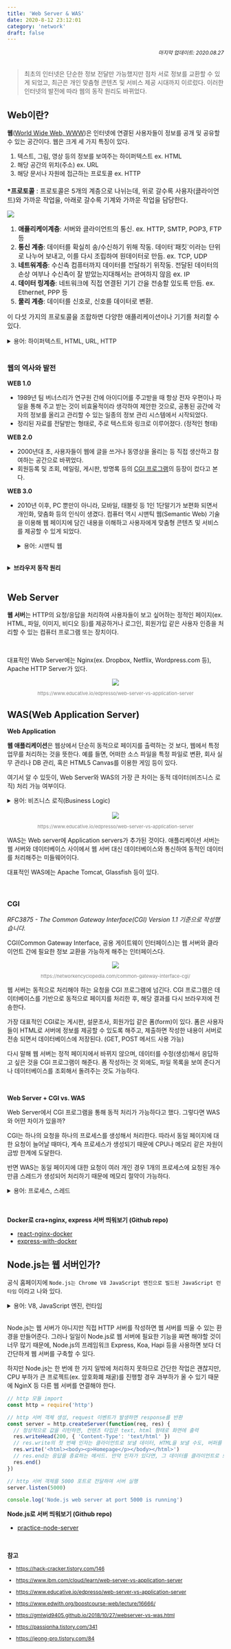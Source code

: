 ```yaml
---
title: 'Web Server & WAS'
date: 2020-8-12 23:12:01
category: 'network'
draft: false
---
```


<div style="font-size: 12px; font-style: italic; text-align: right;">
마지막 업데이트: 2020.08.27
</div>

<br />

> 최초의 인터넷은 단순한 정보 전달만 가능했지만 점차 서로 정보를 교환할 수 있게 되었고, 최근은 개인 맞춤형 콘텐츠 및 서비스 제공 시대까지 이르렀다. 이러한 인터넷의 발전에 따라 웹의 동작 원리도 바뀌었다.

## Web이란?

**웹**([World Wide Web, WWW](https://en.wikipedia.org/wiki/World_Wide_Web))은 인터넷에 연결된 사용자들이 정보를 공개 및 공유할 수 있는 공간이다. 웹은 크게 세 가지 특징이 있다.

1. 텍스트, 그림, 영상 등의 정보를 보여주는 하이퍼텍스트 ex. HTML
2. 해당 공간의 위치(주소) ex. URL
3. 해당 문서나 자원에 접근하는 프로토콜 ex. HTTP

<div style="margin-top: 20px; font-size: 15px;">
  <p>
    <strong>*프로토콜</strong>
    <span>: 프로토콜은 5개의 계층으로 나뉘는데, 위로 갈수록 사용자(클라이언트)와 가까운 작업을, 아래로 갈수록 기계와 가까운 작업을 담당한다.</span>
  </p>

  <div class="img-div" style="width: 450px">
    <img src="./images/protocol.png" />
  </div>

  <ol>
    <li><span style="font-weight: bold;">애플리케이계층</span>: 서버와 클라이언트의 통신. ex. HTTP, SMTP, POP3, FTP 등</li>
    <li><span style="font-weight: bold;">통신 계층</span>: 데이터를 확실히 송/수신하기 위해 작동. 데이터`패킷`이라는 단위로 나누어 보내고, 이를 다시 조립하여 원데이터로 만듬. ex. TCP, UDP</li>
    <li><span style="font-weight: bold;">네트워계층</span>: 수신측 컴퓨터까지 데이터를 전달하기 위작동. 전달된 데이터의 손상 여부나 수신측이 잘 받았는지대해서는 관여하지 않음 ex. IP</li>
    <li><span style="font-weight: bold;">데이터 링계층</span>: 네트워크에 직접 연결된 기기 간을 전송할 있도록 만듬. ex. Ethernet, PPP 등</li>
    <li><span style="font-weight: bold;">물리 계층</span>: 데이터를 신호로, 신호를 데이터로 변환.</li>
  </ol>

이 다섯 가지의 프로토콜을 조합하면 다양한 애플리케이션이나 기기를 처리할 수 있다.

</div>

<details>
  <summary>용어: 하이퍼텍스트, HTML, URL, HTTP</summary>
  <ul style="font-size: 14px;">
      <li><span style="font-weight: bold;">하이퍼텍스트(HyperText)</span>: 한 문서에서 다른 문서의 위치 정보를 심어서 양쪽을 연결해주는 텍스트</li>
      <li><span style="font-weight: bold;">HTML(HyperText Language)</span>: 웹을 위한 마크업*(태그 등을 이용해 문서나 데이터 구조를 명기하는 언어 중 하나)* 언어</li>
      <li><span style="font-weight: bold;">URL(Uniform Resource Locator)</span>: <span style="font-style: italic; color: gray;">https://www.rootenergy.co.kr/home</span> 와 같은 웹의 주소</li>
      <li><span style="font-weight: bold;">HTTP(HyperText Transfer Protocol)</span>: 웹 상에서 정보(하이퍼텍스트 문서)를 주고 받을 때 사용 되는 통신 규약</li>
  </ul>
</details>

<br />

### 웹의 역사와 발전

**WEB 1.0**

- 1989년 팀 버너스리가 연구원 간에 아이디어를 주고받을 때 항상 전자 우편이나 파일을 통해 주고 받는 것이 비효율적이라 생각하여 제안한 것으로, 공통된 공간에 각자의 정보를 올리고 관리할 수 있는 일종의 정보 관리 시스템에서 시작되었다.
- 정리된 자료를 전달받는 형태로, 주로 텍스트와 링크로 이루어졌다. (정적인 형태)

**WEB 2.0**

- 2000년대 초, 사용자들이 웹에 글을 쓰거나 동영상을 올리는 등 직접 생산하고 참여하는 공간으로 바뀌었다.
- 회원등록 및 조회, 메일링, 게시판, 방명록 등의 [CGI 프로그램](#cgi)의 등장이 컸다고 본다.

**WEB 3.0**

- 2010년 이후, PC 뿐만이 아니라, 모바일, 태블릿 등 1인 1단말기가 보편화 되면서 개인화, 맞춤화 등의 인식이 생겼다. 컴퓨터 역시 시맨틱 웹(Semantic Web) 기술을 이용해 웹 페이지에 담긴 내용을 이해하고 사용자에게 맞춤형 콘텐츠 및 서비스를 제공할 수 있게 되었다.

  <details>
      <summary>용어: 시맨틱 웹</summary>
      <ul style="font-size: 14px;">
          <li>시맨틱: 페이지의 태그를 통해 의미 부여를 할 수 있는 기능</li>
          <li>시맨틱 웹은 '의미론적인 웹'이라는 뜻으로, 인터넷 상의 리소스(웹 문서, 파일, 서비스 등)에 대한 정보와 자원 사이의 정보를 기계가 처리할 수 있는 온톨로지 형태로 표현하고, 이를 자동화된 기계(컴퓨터)가 처리하도록 하는 프레임워크이자 기술이다.</li>
          <li>HTML5에서 시맨틱 웹을 쉽게 구성할 수 있도록 시맨틱 태그 요소들이 추가되었다.</li>
      </ul>
  </details>

<br />

<details>
  <summary style="font-weight: bold;">브라우저 동작 원리</summary>
  
  <div style="font-size: 14px;">
  브라우저는 웹을 보기 위해 사용하는 프로그램으로 대표적인 브라우저에는 크롬, 사파리, IE, 파이어폭스 등이 있다.

  <h3>브라우저 구조</h3>

<div style="text-align: center;"><img src="https://www.html5rocks.com/en/tutorials/internals/howbrowserswork/layers.png" >
<p style="font-size: 11px; color: gray;">https://www.html5rocks.com/en/tutorials/internals/howbrowserswork/</p></div>

  <ul>
      <li><span style="font-weight: bold;">사용자 인터페이스</span>: 주소 표시줄, 이전/다음 버튼, 북마크, 메뉴 등 요청한 페이지를 보여주는 창을 제외한 사용자가 컨트롤 가능한 부분</li>
      <li><span style="font-weight: bold;">브라우저 엔진</span>: Use Interface와 Rending Engine 사이의 동작 제어 (ex. Webkit, Blink, Gecko)</li>
      <li><span style="font-weight: bold;">렌더링 엔진</span>: 요청받은 내용(HTML, CSS, JavaScript 등 파일)을 브라우저 화면에 보여주는 것</li>
      <li><span style="font-weight: bold;">통신</span>: HTTP 요청과 같은 네트워크 호출에 사용</li>
      <li><span style="font-weight: bold;">자바스크립트 해석기</span>: 자바스크립트를 해석하고 실행 (ex. V8 엔진)</li>
      <li><span style="font-weight: bold;">UI 백엔드</span>: 기본적인 위젯(ex. 콤보박스)을 화면에 그릴 때 필요</li>
      <li><span style="font-weight: bold;">자료 저장소</span>: 로컬 스토리지, 쿠키 등 클라이언트 사이드에서 데이터를 저장하는 영역</li>
  </ul>

  <br />

  <h3>렌더링 엔진(Webkit 기준)</h3>

<div style="text-align: center;"><img src="./images/rendering.png">
<p style="font-size: 11px; color: gray;">https://d2.naver.com/helloworld/59361</p></div>

  <ol>
      <li><span style="font-weight: bold;">파싱(Parsing)</span>: 파싱은 서버로부터 받은 문서를 브라우저가 이해할 수 있는 구조로 변환하는 과정을 뜻한다. 파싱 결과는 문서 구조를 나타내는 노드 트리라 하는데, HTML 문서를 파싱하여 DOM 트리를 만들고, CSS 문서를 파싱하여 CCSOM 트리를 만든다. </li>
      <li><span style="font-weight: bold;">구축(Attachment)</span>: DOM과 CCSOM 트리를 결합하여 렌더 트리를 만든다. </li>
      <li><span style="font-weight: bold;">배치(Layout)</span>: 렌더 트리가 만들어지면, 레이아웃(리플로우)을 배치하여 각 노드를 정확한 위치에 표시하기 위해 크기를 계산한다. (ex. CSS에서 %로 할당된 값을 px 단위로 변환)</li>
      <li><span style="font-weight: bold;">그리기(Paint)</span>: 계산된 위치와 크기 등을 실제 픽셀로 표현한다. </li>
  </ol>
  </div>

</details>

<br />

## Web Server

**웹 서버**는 HTTP의 요청/응답을 처리하여 사용자들이 보고 싶어하는 정적인 페이지(ex. HTML, 파일, 이미지, 비디오 등)를 제공하거나 로그인, 회원가입 같은 사용자 인증을 처리할 수 있는 컴퓨터 프로그램 또는 장치이다.

<br />

대표적인 Web Server에는 Nginx(ex. Dropbox, Netflix, Wordpress.com 등), Apache HTTP Server가 있다.

<div style="text-align: center; "><img src="./images/webserver.png">
<p style="font-size: 11px; color: gray;">https://www.educative.io/edpresso/web-server-vs-application-server</p></div>

## WAS(Web Application Server)

**Web Application**

**웹 애플리케이션**은 웹상에서 단순히 동적으로 페이지를 출력하는 것 보다, 웹에서 특정 업무를 처리하는 것을 뜻한다. 예를 들면, 어떠한 소스 파일을 특정 파일로 변환, 회사 실무 관리나 DB 관리, 혹은 HTML5 Canvas를 이용한 게임 등이 있다.

여기서 알 수 있듯이, Web Server와 WAS의 가장 큰 차이는 동적 데이터(비즈니스 로직) 처리 가능 여부이다.

<details>
    <summary>용어: 비즈니스 로직(Business Logic)</summary>
    <ul style="font-size: 14px;">
        <li>동적 데이터 생성 및 작업</li>
        <li>클라이언트가 원하는 데이터를 보여주기 위해, 데이터베이스에 연결, 생성, 변경, 저장하는 작업</li>
        <li>ex. 회원 가입을 위해 아이디 작성 후 제출하면, 데이터베이스에 중복된 아이디가 있는지 연결하여 확인 및 결과를 클라이언트에 전달</li>
    </ul>
</details>

<br />

<div style="text-align: center;"><img src="./images/was.png">
<p style="font-size: 11px; color: gray;">https://www.educative.io/edpresso/web-server-vs-application-server</p></div>

WAS는 Web server에 Application servers가 추가된 것이다. 애플리케이션 서버는 웹 서버와 데이터베이스 사이에서 웹 서버 대신 데이터베이스와 통신하여 동적인 데이터를 처리해주는 미들웨어이다.

대표적인 WAS에는 Apache Tomcat, Glassfish 등이 있다.

<br />

### CGI

_RFC3875 - The Common Gateway Interface(CGI) Version 1.1 기준으로 작성했습니다._

CGI(Common Gateway Interface, 공용 게이트웨이 인터페이스)는 웹 서버와 클라이언트 간에 필요한 정보 교환을 가능하게 해주는 인터페이스다.

<div style="text-align: center;"><img src="https://networkencyclopedia.com/wp-content/uploads/2019/09/Common-Gateway-Interface.png">
<p style="font-size: 11px; color: gray;">https://networkencyclopedia.com/common-gateway-interface-cgi/</p></div>

웹 서버는 동적으로 처리해야 하는 요청을 CGI 프로그램에 넘긴다. CGI 프로그램은 데이터베이스를 기반으로 동적으로 페이지를 처리한 후, 해당 결과를 다시 브라우저에 전송한다.

가장 대표적인 CGI로는 게시판, 설문조사, 회원가입 같은 폼(form)이 있다. 폼은 사용자들이 HTML로 서버에 정보를 제공할 수 있도록 해주고, 제출하면 작성한 내용이 서버로 전송 되면서 데이터베이스에 저장된다. (GET, POST 메서드 사용 가능)

다시 말해 웹 서버는 정적 페이지에서 바뀌지 않으며, 데이터를 수정(생성)해서 응답하고 싶은 것을 CGI 프로그램이 해준다. 폼 작성하는 것 외에도, 파일 목록을 보여 준다거나 데이터베이스를 조회해서 돌려주는 것도 가능하다.

<br />

**Web Server + CGI vs. WAS**

Web Server에서 CGI 프로그램을 통해 동적 처리가 가능하다고 했다. 그렇다면 WAS와 어떤 차이가 있을까?

CGI는 하나의 요청을 하나의 프로세스를 생성해서 처리한다. 따라서 동일 페이지에 대한 요청이 늘어날 때마다, 계속 프로세스가 생성되기 때문에 CPU나 메모리 같은 자원이 금방 한계에 도달한다.

반면 WAS는 동일 페이지에 대한 요청이 여러 개인 경우 1개의 프로세스에 요청된 개수만큼 스레드가 생성되어 처리하기 때문에 메모리 절약이 가능하다.

  <details>
    <summary>용어: 프로세스, 스레드</summary>
    <ul style="font-size: 14px;">
        <li><span style="font-weight: bold;">프로세스(Process)</span>: 컴퓨터에서 연속적으로 실행되고 있는 프로그램</li>
        <li><span style="font-weight: bold;">스레드(Thread):</span>: 프로세스 내에서 실행되는 여러 흐름의 단위</li>
    </ul>
  </details>

<br />

<br />

**Docker로 cra+nginx, express 서버 띄워보기 (Github repo)**

- [react-nginx-docker](https://github.com/howdy-mj/react-nginx-docker)
- [express-with-docker](https://github.com/howdy-mj/express-with-docker)

## Node.js는 웹 서버인가?

공식 홈페이지에 `Node.js는 Chrome V8 JavaScript 엔진으로 빌드된 JavaScript 런타임` 이라고 나와 있다.

<details>
    <summary>용어: V8, JavaScript 엔진, 런타임</summary>
    <ul style="font-size: 14px;">
        <li>V8: C++로 작성된 구글의 오픈소스 고성능 자바스크립트와 웹어셈블리(C/C++을 웹에서 동작할 수 있도록 컴파일) 엔진</li>
        <li>JavaScript 엔진: 자바스크립트를 해석하고 실행하는 프로그램 또는 언어</li>
        <li>런타임: 프로그램이 실행되는 환경</li>
    </ul>
</details>

<br />

Node.js는 웹 서버가 아니지만 직접 HTTP 서버를 작성하면 웹 서버를 띄울 수 있는 환경을 만들어준다. 그러나 일일이 Node.js로 웹 서버에 필요한 기능을 짜면 해야할 것이 너무 많기 때문에, Node.js의 프레임워크 Express, Koa, Hapi 등을 사용하면 보다 더 간단하게 웹 서버를 구축할 수 있다.

하지만 Node.js는 한 번에 한 가지 일밖에 처리하지 못하므로 간단한 작업은 괜찮지만, CPU 부하가 큰 프로젝트(ex. 암호화폐 채굴)를 진행할 경우 과부하가 올 수 있기 때문에 NginX 등 다른 웹 서버를 연결해야 한다.

```js
// http 모듈 import
const http = require('http')

// http 서버 객체 생성, request 이벤트가 발생하면 response를 반환
const server = http.createServer(function(req, res) {
  // 정상적으로 값을 리턴하면, 컨텐츠 타입은 text, html 형태로 화면에 출력
  res.writeHead(200, { 'Content-Type': 'text/html' })
  // res.write의 첫 번째 인자는 클라이언트로 보낼 데이터, HTML을 보낼 수도, 버퍼를 보낼 수도 있음
  res.write('<html><body><p>Homepage</p></body></html>')
  // res.end는 응답을 종료하는 메서드. 만약 인자가 있다면, 그 데이터를 클라이언트로 보내고 종료
  res.end()
})

// http 서버 객체를 5000 포트로 전달하여 서버 실행
server.listen(5000)

console.log('Node.js web server at port 5000 is running')
```

**Node.js로 서버 띄워보기 (Github repo)**

- [practice-node-server](https://github.com/howdy-mj/practice-node-server)

<br />

**참고**

<div style="font-size: 12px;">

- https://hack-cracker.tistory.com/146

- https://www.ibm.com/cloud/learn/web-server-vs-application-server

- https://www.educative.io/edpresso/web-server-vs-application-server

- https://www.edwith.org/boostcourse-web/lecture/16666/

- https://gmlwjd9405.github.io/2018/10/27/webserver-vs-was.html

- https://passionha.tistory.com/341

- https://jeong-pro.tistory.com/84

</div>

